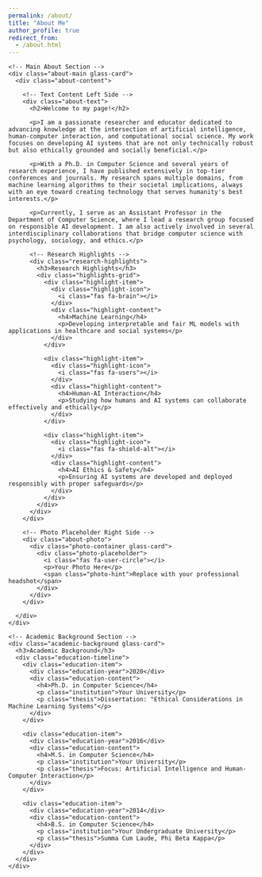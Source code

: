 ```yaml
---
permalink: /about/
title: "About Me"
author_profile: true
redirect_from: 
  - /about.html
---
```


<div class="about-page">
  <div class="about-container">
    
    <!-- Main About Section -->
    <div class="about-main glass-card">
      <div class="about-content">
        
        <!-- Text Content Left Side -->
        <div class="about-text">
          <h2>Welcome to my page!</h2>
          
          <p>I am a passionate researcher and educator dedicated to advancing knowledge at the intersection of artificial intelligence, human-computer interaction, and computational social science. My work focuses on developing AI systems that are not only technically robust but also ethically grounded and socially beneficial.</p>
          
          <p>With a Ph.D. in Computer Science and several years of research experience, I have published extensively in top-tier conferences and journals. My research spans multiple domains, from machine learning algorithms to their societal implications, always with an eye toward creating technology that serves humanity's best interests.</p>
          
          <p>Currently, I serve as an Assistant Professor in the Department of Computer Science, where I lead a research group focused on responsible AI development. I am also actively involved in several interdisciplinary collaborations that bridge computer science with psychology, sociology, and ethics.</p>
          
          <!-- Research Highlights -->
          <div class="research-highlights">
            <h3>Research Highlights</h3>
            <div class="highlights-grid">
              <div class="highlight-item">
                <div class="highlight-icon">
                  <i class="fas fa-brain"></i>
                </div>
                <div class="highlight-content">
                  <h4>Machine Learning</h4>
                  <p>Developing interpretable and fair ML models with applications in healthcare and social systems</p>
                </div>
              </div>
              
              <div class="highlight-item">
                <div class="highlight-icon">
                  <i class="fas fa-users"></i>
                </div>
                <div class="highlight-content">
                  <h4>Human-AI Interaction</h4>
                  <p>Studying how humans and AI systems can collaborate effectively and ethically</p>
                </div>
              </div>
              
              <div class="highlight-item">
                <div class="highlight-icon">
                  <i class="fas fa-shield-alt"></i>
                </div>
                <div class="highlight-content">
                  <h4>AI Ethics & Safety</h4>
                  <p>Ensuring AI systems are developed and deployed responsibly with proper safeguards</p>
                </div>
              </div>
            </div>
          </div>
        </div>
        
        <!-- Photo Placeholder Right Side -->
        <div class="about-photo">
          <div class="photo-container glass-card">
            <div class="photo-placeholder">
              <i class="fas fa-user-circle"></i>
              <p>Your Photo Here</p>
              <span class="photo-hint">Replace with your professional headshot</span>
            </div>
          </div>
        </div>
        
      </div>
    </div>
    
    <!-- Academic Background Section -->
    <div class="academic-background glass-card">
      <h3>Academic Background</h3>
      <div class="education-timeline">
        <div class="education-item">
          <div class="education-year">2020</div>
          <div class="education-content">
            <h4>Ph.D. in Computer Science</h4>
            <p class="institution">Your University</p>
            <p class="thesis">Dissertation: "Ethical Considerations in Machine Learning Systems"</p>
          </div>
        </div>
        
        <div class="education-item">
          <div class="education-year">2016</div>
          <div class="education-content">
            <h4>M.S. in Computer Science</h4>
            <p class="institution">Your University</p>
            <p class="thesis">Focus: Artificial Intelligence and Human-Computer Interaction</p>
          </div>
        </div>
        
        <div class="education-item">
          <div class="education-year">2014</div>
          <div class="education-content">
            <h4>B.S. in Computer Science</h4>
            <p class="institution">Your Undergraduate University</p>
            <p class="thesis">Summa Cum Laude, Phi Beta Kappa</p>
          </div>
        </div>
      </div>
    </div>
    
  </div>
</div>

